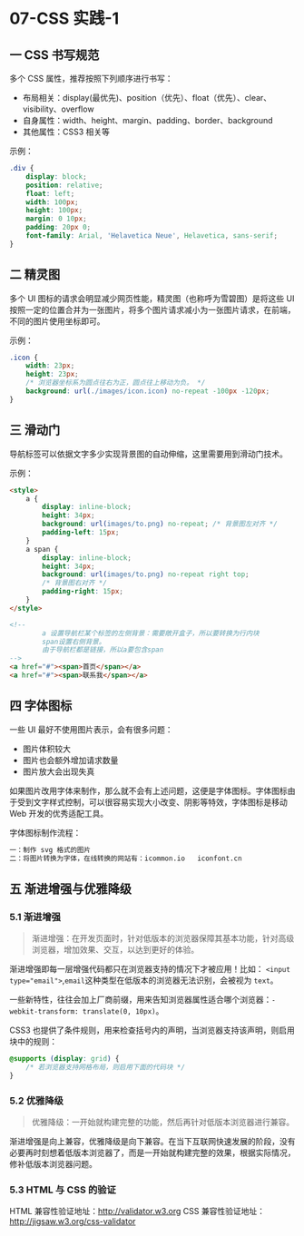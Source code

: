 # 07-CSS 实践-1

## 一 CSS 书写规范

多个 CSS 属性，推荐按照下列顺序进行书写：

-   布局相关：display(最优先)、position（优先）、float（优先）、clear、visibility、overflow
-   自身属性：width、height、margin、padding、border、background
-   其他属性：CSS3 相关等

示例：

```css
.div {
    display: block;
    position: relative;
    float: left;
    width: 100px;
    height: 100px;
    margin: 0 10px;
    padding: 20px 0;
    font-family: Arial, 'Helavetica Neue', Helavetica, sans-serif;
}
```

## 二 精灵图

多个 UI 图标的请求会明显减少网页性能，精灵图（也称呼为雪碧图）是将这些 UI 按照一定的位置合并为一张图片，将多个图片请求减小为一张图片请求，在前端，不同的图片使用坐标即可。

示例：

```css
.icon {
    width: 23px;
    height: 23px;
    /* 浏览器坐标系为圆点往右为正，圆点往上移动为负。 */
    background: url(./images/icon.icon) no-repeat -100px -120px;
}
```

## 三 滑动门

导航标签可以依据文字多少实现背景图的自动伸缩，这里需要用到滑动门技术。

示例：

```html
<style>
    a {
        display: inline-block;
        height: 34px;
        background: url(images/to.png) no-repeat; /* 背景图左对齐 */
        padding-left: 15px;
    }
    a span {
        display: inline-block;
        height: 34px;
        background: url(images/to.png) no-repeat right top;
        /* 背景图右对齐 */
        padding-right: 15px;
    }
</style>

<!--
        a 设置导航栏某个标签的左侧背景：需要敞开盒子，所以要转换为行内块
        span设置右侧背景。
        由于导航栏都是链接，所以a要包含span
-->
<a href="#"><span>首页</span></a>
<a href="#"><span>联系我</span></a>
```

## 四 字体图标

一些 UI 最好不使用图片表示，会有很多问题：

-   图片体积较大
-   图片也会额外增加请求数量
-   图片放大会出现失真

如果图片改用字体来制作，那么就不会有上述问题，这便是字体图标。字体图标由于受到文字样式控制，可以很容易实现大小改变、阴影等特效，字体图标是移动 Web 开发的优秀适配工具。

字体图标制作流程：

```txt
一：制作 svg 格式的图片
二：将图片转换为字体，在线转换的网站有：icommon.io   iconfont.cn
```

## 五 渐进增强与优雅降级

### 5.1 渐进增强

> 渐进增强：在开发页面时，针对低版本的浏览器保障其基本功能，针对高级浏览器，增加效果、交互，以达到更好的体验。

渐进增强即每一层增强代码都只在浏览器支持的情况下才被应用！比如：
`<input type="email">`,`email`这种类型在低版本的浏览器无法识别，会被视为 `text`。

一些新特性，往往会加上厂商前缀，用来告知浏览器属性适合哪个浏览器：`-webkit-transform: translate(0, 10px)`。

CSS3 也提供了条件规则，用来检查括号内的声明，当浏览器支持该声明，则启用块中的规则：

```css
@supports (display: grid) {
    /* 若浏览器支持网格布局，则启用下面的代码块 */
}
```

### 5.2 优雅降级

> 优雅降级：一开始就构建完整的功能，然后再针对低版本浏览器进行兼容。

渐进增强是向上兼容，优雅降级是向下兼容。在当下互联网快速发展的阶段，没有必要再时刻想着低版本浏览器了，而是一开始就构建完整的效果，根据实际情况，修补低版本浏览器问题。

### 5.3 HTML 与 CSS 的验证

HTML 兼容性验证地址：<http://validator.w3.org>
CSS 兼容性验证地址：<http://jigsaw.w3.org/css-validator>
